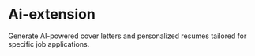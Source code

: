 # Ai-extension
Generate AI-powered cover letters and personalized resumes tailored for specific job applications.

